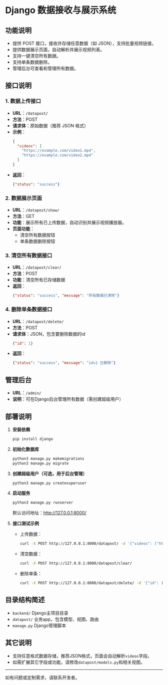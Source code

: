 # Django 数据接收与展示系统

## 功能说明

- 提供 POST 接口，接收并存储任意数据（如 JSON），支持批量视频链接。
- 提供数据展示页面，自动解析并展示视频列表。
- 支持一键清空所有数据。
- 支持单条数据删除。
- 管理后台可查看和管理所有数据。

## 接口说明

### 1. 数据上传接口
- **URL**：`/datapost/`
- **方法**：POST
- **请求体**：原始数据（推荐 JSON 格式）
- **示例**：
  ```json
  {
    "videos": [
      "https://example.com/video1.mp4",
      "https://example.com/video2.mp4"
    ]
  }
  ```
- **返回**：
  ```json
  {"status": "success"}
  ```

### 2. 数据展示页面
- **URL**：`/datapost/show/`
- **方法**：GET
- **功能**：展示所有已上传数据，自动识别并展示视频播放器。
- **页面功能**：
  - 清空所有数据按钮
  - 单条数据删除按钮

### 3. 清空所有数据接口
- **URL**：`/datapost/clear/`
- **方法**：POST
- **功能**：清空所有已存储数据
- **返回**：
  ```json
  {"status": "success", "message": "所有数据已清除"}
  ```

### 4. 删除单条数据接口
- **URL**：`/datapost/delete/`
- **方法**：POST
- **请求体**：JSON，包含要删除数据的id
  ```json
  {"id": 1}
  ```
- **返回**：
  ```json
  {"status": "success", "message": "id=1 已删除"}
  ```

## 管理后台
- **URL**：`/admin/`
- **说明**：可在Django后台管理所有数据（需创建超级用户）

## 部署说明

1. **安装依赖**
   ```bash
   pip install django
   ```

2. **初始化数据库**
   ```bash
   python3 manage.py makemigrations
   python3 manage.py migrate
   ```

3. **创建超级用户（可选，用于后台管理）**
   ```bash
   python3 manage.py createsuperuser
   ```

4. **启动服务**
   ```bash
   python3 manage.py runserver
   ```
   默认访问地址：http://127.0.0.1:8000/

5. **接口测试示例**
   - 上传数据：
     ```bash
     curl -X POST http://127.0.0.1:8000/datapost/ -d '{"videos": ["https://example.com/video1.mp4"]}' -H "Content-Type: application/json"
     ```
   - 清空数据：
     ```bash
     curl -X POST http://127.0.0.1:8000/datapost/clear/
     ```
   - 删除单条：
     ```bash
     curl -X POST http://127.0.0.1:8000/datapost/delete/ -d '{"id": 1}' -H "Content-Type: application/json"
     ```

## 目录结构简述

- `backend/`         Django主项目目录
- `datapost/`        业务app，包含模型、视图、路由
- `manage.py`        Django管理脚本

## 其它说明
- 支持任意格式数据存储，推荐JSON格式，页面会自动解析`videos`字段。
- 如需扩展其它字段或功能，请修改`datapost/models.py`和相关视图。

---
如有问题或定制需求，请联系开发者。
